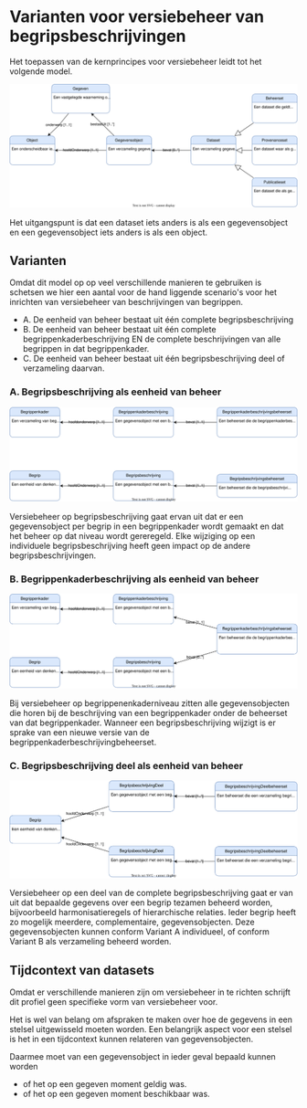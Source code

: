 # Varianten voor versiebeheer van begripsbeschrijvingen

Het toepassen van de kernprincipes voor versiebeheer leidt tot het volgende model.

![](media/versiebeheer.conceptueel.svg)

Het uitgangspunt is dat een dataset iets anders is als een gegevensobject en een gegevensobject iets anders is als een object.

## Varianten

Omdat dit model op op veel verschillende manieren te gebruiken is schetsen we hier een aantal voor de hand liggende scenario's voor het inrichten van versiebeheer van beschrijvingen van begrippen. 

- A. De eenheid van beheer bestaat uit één complete begripsbeschrijving
- B. De eenheid van beheer bestaat uit één complete begrippenkaderbeschrijving EN de complete beschrijvingen van alle begrippen in dat begrippenkader.
- C. De eenheid van beheer bestaat uit één begripsbeschrijving deel of verzameling daarvan.


### A. Begripsbeschrijving als eenheid van beheer

![](media/versiebeheer.begripsbeschrijving.svg)

Versiebeheer op begripsbeschrijving gaat ervan uit dat er een gegevensobject per begrip in een begrippenkader wordt gemaakt en dat het beheer op dat niveau wordt gereregeld.
Elke wijziging op een individuele begripsbeschrijving heeft geen impact op de andere begripsbeschrijvingen.

### B. Begrippenkaderbeschrijving als eenheid van beheer

![](media/versiebeheer.begrippenkaderbeschrijving.svg)

Bij versiebeheer op begrippenenkaderniveau zitten alle gegevensobjecten die horen bij de beschrijving van een begrippenkader onder de beheerset van dat begrippenkader.
Wanneer een begripsbeschrijving wijzigt is er sprake van een nieuwe versie van de begrippenkaderbeschrijvingbeheerset.

### C. Begripsbeschrijving deel als eenheid van beheer

![](media/versiebeheer.begripsbeschrijvingDeel.svg)

Versiebeheer op een deel van de complete begripsbeschrijving gaat er van uit dat bepaalde gegevens over een begrip tezamen beheerd worden, bijvoorbeeld harmonisatieregels of hierarchische relaties. Ieder begrip heeft zo mogelijk meerdere, complementaire, gegevensobjecten. Deze gegevensobjecten kunnen conform Variant A individueel, of conform Variant B als verzameling beheerd worden.

## Tijdcontext van datasets

Omdat er verschillende manieren zijn om versiebeheer in te richten schrijft dit profiel geen specifieke vorm van versiebeheer voor.

Het is wel van belang om afspraken te maken over hoe de gegevens in een stelsel uitgewisseld moeten worden. 
Een belangrijk aspect voor een stelsel is het in een tijdcontext kunnen relateren van gegevensobjecten.

Daarmee moet van een gegevensobject in ieder geval bepaald kunnen worden

* of het op een gegeven moment geldig was.
* of het op een gegeven moment beschikbaar was.
